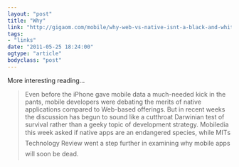 ```yaml
---
layout: "post"
title: "Why"
link: "http://gigaom.com/mobile/why-web-vs-native-isnt-a-black-and-white-battle/"
tags: 
- "links"
date: "2011-05-25 18:24:00"
ogtype: "article"
bodyclass: "post"
---
```


More interesting reading…

> Even before the iPhone gave mobile data a much-needed kick in the pants, mobile developers were debating the merits of native applications compared to Web-based offerings. But in recent weeks the discussion has begun to sound like a cutthroat Darwinian test of survival rather than a geeky topic of development strategy. Mobiledia this week asked if native apps are an endangered species, while MITs Technology Review went a step further in examining why mobile apps will soon be dead.